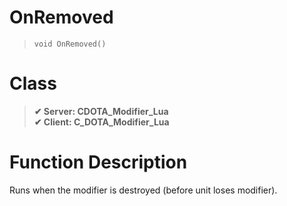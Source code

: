 # OnRemoved
> `void OnRemoved()`
# Class
> __✔ Server: CDOTA_Modifier_Lua__  
> __✔ Client: C_DOTA_Modifier_Lua__  
# Function Description
Runs when the modifier is destroyed (before unit loses modifier).
